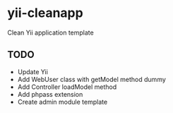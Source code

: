 yii-cleanapp
============

Clean Yii application template

TODO
----

* Update Yii
* Add WebUser class with getModel method dummy
* Add Controller loadModel method
* Add phpass extension
* Create admin module template

